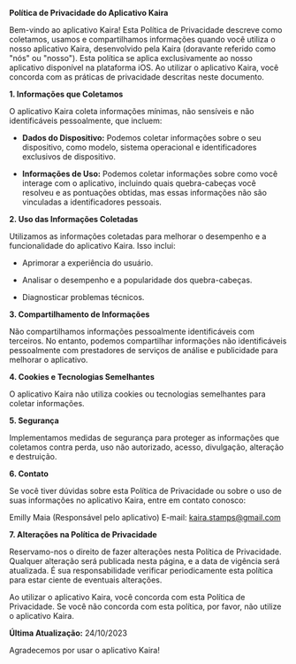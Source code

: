**Política de Privacidade do Aplicativo Kaira**

Bem-vindo ao aplicativo Kaira! Esta Política de Privacidade descreve como coletamos, usamos e compartilhamos informações quando você utiliza o nosso aplicativo Kaira, desenvolvido pela Kaira (doravante referido como "nós" ou "nosso"). Esta política se aplica exclusivamente ao nosso aplicativo disponível na plataforma iOS. Ao utilizar o aplicativo Kaira, você concorda com as práticas de privacidade descritas neste documento.

**1. Informações que Coletamos**

O aplicativo Kaira coleta informações mínimas, não sensíveis e não identificáveis pessoalmente, que incluem:

- **Dados do Dispositivo:** Podemos coletar informações sobre o seu dispositivo, como modelo, sistema operacional e identificadores exclusivos de dispositivo.

- **Informações de Uso:** Podemos coletar informações sobre como você interage com o aplicativo, incluindo quais quebra-cabeças você resolveu e as pontuações obtidas, mas essas informações não são vinculadas a identificadores pessoais.

**2. Uso das Informações Coletadas**

Utilizamos as informações coletadas para melhorar o desempenho e a funcionalidade do aplicativo Kaira. Isso inclui:

- Aprimorar a experiência do usuário.

- Analisar o desempenho e a popularidade dos quebra-cabeças.

- Diagnosticar problemas técnicos.

**3. Compartilhamento de Informações**

Não compartilhamos informações pessoalmente identificáveis com terceiros. No entanto, podemos compartilhar informações não identificáveis pessoalmente com prestadores de serviços de análise e publicidade para melhorar o aplicativo.

**4. Cookies e Tecnologias Semelhantes**

O aplicativo Kaira não utiliza cookies ou tecnologias semelhantes para coletar informações.

**5. Segurança**

Implementamos medidas de segurança para proteger as informações que coletamos contra perda, uso não autorizado, acesso, divulgação, alteração e destruição.

**6. Contato**

Se você tiver dúvidas sobre esta Política de Privacidade ou sobre o uso de suas informações no aplicativo Kaira, entre em contato conosco:

Emilly Maia (Responsável pelo aplicativo)
E-mail: kaira.stamps@gmail.com

**7. Alterações na Política de Privacidade**

Reservamo-nos o direito de fazer alterações nesta Política de Privacidade. Qualquer alteração será publicada nesta página, e a data de vigência será atualizada. É sua responsabilidade verificar periodicamente esta política para estar ciente de eventuais alterações.

Ao utilizar o aplicativo Kaira, você concorda com esta Política de Privacidade. Se você não concorda com esta política, por favor, não utilize o aplicativo Kaira.

**Última Atualização:** 24/10/2023

Agradecemos por usar o aplicativo Kaira!
